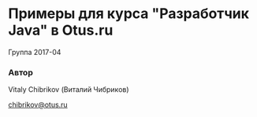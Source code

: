 # Примеры для курса "Разработчик Java" в Otus.ru

Группа 2017-04

### Автор 
Vitaly Chibrikov (Виталий Чибриков)

chibrikov@otus.ru
